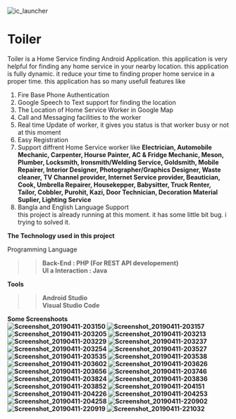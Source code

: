 ![ic_launcher](https://user-images.githubusercontent.com/21225215/55973717-fdde2a00-5ca7-11e9-9072-79509f19f6ab.png)
# Toiler
Toiler is a Home Service finding Android Application. this application is very helpful for finding any home service in your nearby location. this application is fully dynamic. it reduce your time to finding proper home service in a proper time. this application has so many usefull features like <br>
1. Fire Base Phone Authentication <br>
2. Google Speech to Text support for finding the location
3. The Location of Home Service Worker in Google Map <br>
4. Call and Messaging facilities to the worker<br>
5. Real time Update of worker, it gives you status is that worker busy or not at this moment<br>
6. Easy Registration <br>
7. Support diffrent Home Service worker like <b>Electrician, Automobile Mechanic, Carpenter, Hourse Painter, AC & Fridge Mechanic, Meson, Plumber, Locksmith, Ironsmith/Welding Service, Goldsmith, Mobile Repairer, Interior Designer, Photographer/Graphics Designer, Waste cleaner, TV Channel provider, Internet Service provider, Beautician, Cook, Umbrella Repairer, Housekepper, Babysitter, Truck Renter, Tailor, Cobbler, Purohit, Kazi, Door Technician, Decoration Material Suplier, Lighting Service</b> <br>
8. Bangla and English Language Support <br>
this project is already running at this moment. it has some little bit bug. i trying to solved it.

<b>The Technology used in this project</b> <br>
  
 Programming Language<br>
 >><b>Back-End : PHP (For REST API developement)</b><br>
 >><b>UI a Interaction : Java</b> <br>
 
 <b>Tools<b> </br>
 >> Android Studio <br>
 >> Visual Studio Code <br>
  
  <b>Some Screenshoots<b><br>
![Screenshot_20190411-203150](https://user-images.githubusercontent.com/21225215/55973720-fe76c080-5ca7-11e9-90bb-41c5c6660e46.png) ![Screenshot_20190411-203157](https://user-images.githubusercontent.com/21225215/55973721-fe76c080-5ca7-11e9-80f4-204ca9661447.png) ![Screenshot_20190411-203205](https://user-images.githubusercontent.com/21225215/55973722-ff0f5700-5ca7-11e9-944a-c11883d6580f.png) ![Screenshot_20190411-203213](https://user-images.githubusercontent.com/21225215/55973723-ffa7ed80-5ca7-11e9-8273-697b7da14a8d.png) ![Screenshot_20190411-203229](https://user-images.githubusercontent.com/21225215/55973725-ffa7ed80-5ca7-11e9-9c57-ed6bde1b8ca3.png) ![Screenshot_20190411-203237](https://user-images.githubusercontent.com/21225215/55973727-00408400-5ca8-11e9-9df0-56dbc750c1b8.png) ![Screenshot_20190411-203254](https://user-images.githubusercontent.com/21225215/55973728-00408400-5ca8-11e9-8d2b-057851775b0d.png) ![Screenshot_20190411-203527](https://user-images.githubusercontent.com/21225215/55973729-00d91a80-5ca8-11e9-8b12-8fa0cc6b7806.png) ![Screenshot_20190411-203535](https://user-images.githubusercontent.com/21225215/55973730-00d91a80-5ca8-11e9-8868-1ce55fdc4fba.png) ![Screenshot_20190411-203538](https://user-images.githubusercontent.com/21225215/55973733-0171b100-5ca8-11e9-914c-de4d05b09a1c.png) ![Screenshot_20190411-203602](https://user-images.githubusercontent.com/21225215/55973734-0171b100-5ca8-11e9-8f8a-b39584750cd5.png) ![Screenshot_20190411-203626](https://user-images.githubusercontent.com/21225215/55973736-020a4780-5ca8-11e9-90f2-62870a8bd19a.png) ![Screenshot_20190411-203656](https://user-images.githubusercontent.com/21225215/55973737-020a4780-5ca8-11e9-9b74-249eb88de9dd.png) ![Screenshot_20190411-203746](https://user-images.githubusercontent.com/21225215/55973739-02a2de00-5ca8-11e9-8959-b2499b8d9e6c.png) ![Screenshot_20190411-203824](https://user-images.githubusercontent.com/21225215/55973740-02a2de00-5ca8-11e9-864b-1806a9d1f715.png) ![Screenshot_20190411-203836](https://user-images.githubusercontent.com/21225215/55973744-033b7480-5ca8-11e9-8433-8a791a8697dc.png) ![Screenshot_20190411-203852](https://user-images.githubusercontent.com/21225215/55973746-033b7480-5ca8-11e9-8da4-39c0f374d241.png) ![Screenshot_20190411-204151](https://user-images.githubusercontent.com/21225215/55973748-033b7480-5ca8-11e9-92ae-b540ad199a75.png) ![Screenshot_20190411-204226](https://user-images.githubusercontent.com/21225215/55973749-03d40b00-5ca8-11e9-8da5-e8627db7b04c.png) ![Screenshot_20190411-204253](https://user-images.githubusercontent.com/21225215/55973751-03d40b00-5ca8-11e9-9b5a-296b8d1c645f.png) ![Screenshot_20190411-204258](https://user-images.githubusercontent.com/21225215/55973752-046ca180-5ca8-11e9-9624-01fc9638e64a.png) ![Screenshot_20190411-220902](https://user-images.githubusercontent.com/21225215/55973753-046ca180-5ca8-11e9-9512-9153bbebe7e8.png) ![Screenshot_20190411-220919](https://user-images.githubusercontent.com/21225215/55973756-05053800-5ca8-11e9-9a49-69da09652780.png) ![Screenshot_20190411-221032](https://user-images.githubusercontent.com/21225215/55973758-05053800-5ca8-11e9-8a1d-1598dacd2096.png)
